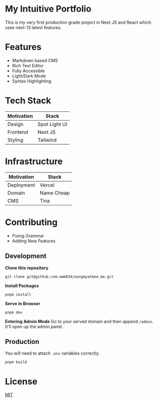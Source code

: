 # My Intuitive Portfolio

This is my very first production grade project in Next JS and React which uses next-13 latest features.

# Features

- Markdown based CMS
- Rich Text Editor
- Fully Accessible
- Light/Dark Mode
- Syntax Highlighting

# Tech Stack

| Motivation | Stack         |
|------------|---------------|
| Design     | Spot Light UI |
| Frontend   | Next JS       |
| Styling    | Tailwind      |

# Infrastructure

| Motivation | Stack      |
|------------|------------|
| Deployment | Vercel     |
| Domain     | Name Cheap |
| CMS        | Tina       |

# Contributing

- Fixing Grammar
- Adding New Features

## Development

**Clone this repository**

``` 
git clone git@github.com:amm834/aungmyatmoe.me.git
```

**Install Packages**

``` 
pnpm install
```

**Serve in Browser**

``` 
pnpm dev
```

**Entering Admin Mode**
Go to your served domain and then append `/admin`. It'll open up the admin panel.

## Production

You will need to attach `.env` variables correctly.

``` 
pnpm build
```

# License

[MIT](LICENSE)
